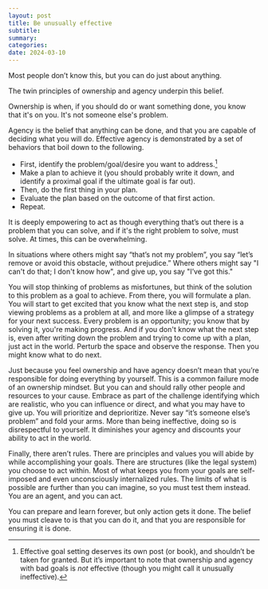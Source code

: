 ```yaml
---
layout: post
title: Be unusually effective
subtitle:
summary:
categories: 
date: 2024-03-10
---
```



Most people don’t know this, but you can do just about anything.

The twin principles of ownership and agency underpin this belief.  

Ownership is when, if you should do or want something done, you know that it's on you. It's not someone else's problem.

Agency is the belief that anything can be done, and that you are capable of deciding what you will do. Effective agency is demonstrated by a set of behaviors that boil down to the following.

*  First, identify the problem/goal/desire you want to address.[^goal]
*  Make a plan to achieve it (you should probably write it down, and identify a proximal goal if the ultimate goal is far out).
*  Then, do the first thing in your plan.
*  Evaluate the plan based on the outcome of that first action.
*  Repeat.

It is deeply empowering to act as though everything that’s out there is a problem that you can solve, and if it's the right problem to solve, must solve. At times, this can be overwhelming. 

In situations where others might say “that’s not my problem”, you say “let’s remove or avoid this obstacle, without prejudice.” Where others might say "I can't do that; I don't know how", and give up, you say "I’ve got this."

You will stop thinking of problems as misfortunes, but think of the solution to this problem as a goal to achieve. From there, you will formulate a plan. You will start to get excited that you know what the next step is, and stop viewing problems as a problem at all, and more like a glimpse of a strategy for your next success. Every problem is an opportunity; you know that by solving it, you're making
progress. And if you don't know what the next step is, even after writing down the problem and trying to come up with a plan, just act in the world. Perturb the space and observe the response. Then you
might know what to do next.

Just because you feel ownership and have agency doesn’t mean that you’re responsible for doing everything by yourself. This is a common failure mode of an ownership mindset. But you can and should rally other people and resources to your cause. Embrace as part of the challenge identifying which are realistic, who you can influence or direct, and what you may have to give up. You will prioritize and deprioritize. Never say “it’s someone else’s problem” and fold your arms. More than being ineffective, doing so is disrespectful to yourself. It diminishes your agency and discounts your ability to act in the world.

Finally, there aren’t rules. There are principles and values you will abide by while accomplishing your goals. There are structures (like the legal system) you choose to act within. Most of what keeps you from your goals are self-imposed and even unconsciously internalized rules. The limits of what is possible are further than you can imagine, so you must test them instead. You are an agent, and you can act.

You can prepare and learn forever, but only action gets it done. The belief you must cleave to is that you can do it, and that you are responsible for ensuring it is done.


[^goal]: Effective goal setting deserves its own post (or book), and shouldn’t be taken for granted. But it’s important to note that ownership and agency with bad goals is *not* effective (though you might call it unusually ineffective). 
